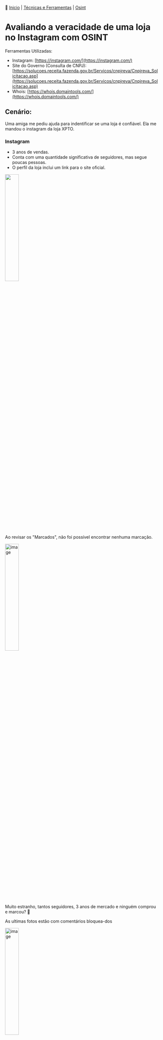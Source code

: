 👾 [Inicio](https://rayanepimentel.github.io/InfoSec-iniciante/) | [Técnicas e Ferramentas](https://rayanepimentel.github.io/InfoSec-iniciante/site/ferramentas/ferramentas.html) | [Osint](https://rayanepimentel.github.io/InfoSec-iniciante/site/ferramentas/osint/osint.html)

# Avaliando a veracidade de uma loja no Instagram com OSINT

Ferramentas Utilizadas:

- Instagram: [https://instagram.com/](https://instagram.com/)
- Site do Governo (Consulta de CNPJ): [https://solucoes.receita.fazenda.gov.br/Servicos/cnpjreva/Cnpjreva_Solicitacao.asp](https://solucoes.receita.fazenda.gov.br/Servicos/cnpjreva/Cnpjreva_Solicitacao.asp)
- Whois: [https://whois.domaintools.com/](https://whois.domaintools.com/)

## Cenário: 

Uma amiga me pediu ajuda para indentificar se uma loja é confiável.
Ela me mandou o instagram da loja XPTO.

### Instagram

- 3 anos de vendas.
- Conta com uma quantidade significativa de seguidores, mas segue poucas pessoas.
- O perfil da loja inclui um link para o site oficial.

<img width="30%" src="https://github.com/rayanepimentel/InfoSec-iniciante/assets/37915359/628a4f5d-214a-4427-bb05-7e623dc55f36">

Ao revisar os "Marcados", não foi possível encontrar nenhuma marcação.

<img width="30%" alt="image" src="https://github.com/rayanepimentel/InfoSec-iniciante/assets/37915359/7f576d3c-178e-455e-bd50-5ccb3a2b3d4a">

Muito estranho, tantos seguidores, 3 anos de mercado e ninguém comprou e marcou? 🤔

As ultimas fotos estão com comentários bloquea-dos

<img width="30%" alt="image" src="https://github.com/rayanepimentel/InfoSec-iniciante/assets/37915359/6f172b36-2490-4336-bba9-10f71b5dff7b">

E as fotos que estão com comentários, estão limitados, não consigo ve-los.

<img width="30%" alt="image" src="https://github.com/rayanepimentel/InfoSec-iniciante/assets/37915359/d80e0996-ffc8-40a1-90c7-c29663647dde">

<img width="30%" alt="image" src="https://github.com/rayanepimentel/InfoSec-iniciante/assets/37915359/0116ad54-9015-45d3-a2c2-11c80c675c95">

Analise do instagram: 

- Fotos com comentários bloqueados.
- Fotos que tem comentários estão limitados.
- Nenhuma marcação.

### Whois site

Ao acessar o site da loja, observei:

- O site apresenta uma variedade extensa de produtos, todos com desconto de 70%.
- O domínio é .com, diferente do esperado .br.
- Frete grátis para todo o Brasil.

Verifiquei o whois desse site no [http://whois.domaintools.com](http://whois.domaintools.com)

<img width="30%" alt="image" src="https://github.com/rayanepimentel/InfoSec-iniciante/assets/37915359/93f314e0-9df3-401a-95b2-9256b212bd53">


O site foi criado há menos de um mês, o que contrasta com a afirmação de 3 anos de vendas no Instagram. 🤔

Analise do site: 

- Site todo com 70% de desconto e com frete grátis
- Site não era .br e sim .com
- Site criado há menos de 1 mês

Fui no rotapé da pagina e peguei o CNPJ.

<img width="30%" alt="image" src="https://github.com/rayanepimentel/InfoSec-iniciante/assets/37915359/8c14d24a-3634-4580-896b-8e8701e61a9b">


### CNPJ

Entrei no site da governo [https://solucoes.receita.fazenda.gov.br/Servicos/cnpjreva/Cnpjreva_Solicitacao.asp](https://solucoes.receita.fazenda.gov.br/Servicos/cnpjreva/Cnpjreva_Solicitacao.asp), coloquei o CNPJ e pesquisei

<img width="30%" alt="image" src="https://github.com/rayanepimentel/InfoSec-iniciante/assets/37915359/ba6ba9b6-c7cc-4835-bfb0-bffb29f9fe23">

<img width="30%" alt="image" src="https://github.com/rayanepimentel/InfoSec-iniciante/assets/37915359/ebdb1e3c-8561-41ac-a5d3-850b718c1c47">


Menos de 1 mês que CNPJ foi aberto? Mto estranho 🤔

Clique em "Consultar QSA"

<img width="30%" alt="image" src="https://github.com/rayanepimentel/InfoSec-iniciante/assets/37915359/e869f64d-5750-44da-ac58-c49310c3a560">

Só uma pessoa de sócia e capital inicial 15k, o que é estranho já que a loja tem milhares de itens 🤔

Analise do CNPJ: 

- O CNPJ foi registrado há menos de um mês, o que é bastante incomum.
- A loja foi registrada com um capital inicial de 15k
- Uma única pessoa como sócia, o que parece estranho para uma loja com um catálogo tão vasto.

### Conclusão

Baseado na minha análise, concluo que o site da loja XPTO pode ser suspeito, possivelmente utilizado para fins de golpe. A criação recente do CNPJ, a rápida expansão do site com desconto significativo, o levataram algumas questões sobre a veracidade da loja.


